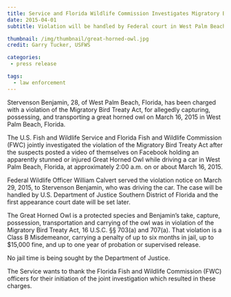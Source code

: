 ```yaml
---
title: Service and Florida Wildlife Commission Investigates Migratory Bird Treaty Act Violation posted on Facebook
date: 2015-04-01
subtitle: Violation will be handled by Federal court in West Palm Beach

thumbnail: /img/thumbnail/great-horned-owl.jpg
credit: Garry Tucker, USFWS

categories:
 - press release

tags:
  - law enforcement
---
```


Stervenson Benjamin, 28, of West Palm Beach, Florida, has been charged with a violation of the Migratory Bird Treaty Act, for allegedly capturing, possessing, and transporting a great horned owl on March 16, 2015 in West Palm Beach, Florida.

The U.S. Fish and Wildlife Service and Florida Fish and Wildlife Commission (FWC) jointly investigated the violation of the Migratory Bird Treaty Act after the suspects posted a video of themselves on Facebook holding an apparently stunned or injured Great Horned Owl while driving a car in West Palm Beach, Florida, at approximately 2:00 a.m. on or about March 16, 2015.
<!--more-->
Federal Wildlife Officer William Calvert served the violation notice on March 29, 2015, to Stervenson Benjamin, who was driving the car.  The case will be handled by U.S. Department of Justice Southern District of Florida and the first appearance court date will be set later.

The Great Horned Owl is a protected species and Benjamin’s take, capture, possession, transportation and carrying of the owl was in violation of the Migratory Bird Treaty Act, 16 U.S.C. §§ 703(a) and 707(a).  That violation is a Class B Misdemeanor, carrying a penalty of up to six months in jail, up to $15,000 fine, and up to one year of probation or supervised release.  

No jail time is being sought by the Department of Justice.

The Service wants to thank the Florida Fish and Wildlife Commission (FWC) officers for their initiation of the joint investigation which resulted in these charges.